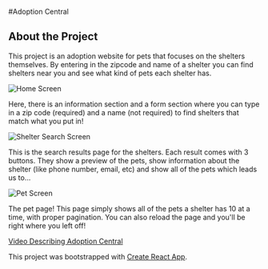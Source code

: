 #Adoption Central

## About the Project

This project is an adoption website for pets that focuses on the shelters themselves. By entering in the zipcode and name of a shelter you can find shelters near you and see what kind of pets each shelter has.

![Home Screen](https://i.imgur.com/Oc1UIrO.png)

Here, there is an information section and a form section where you can type in a zip code (required) and a name (not required) to find shelters that match what you put in!

![Shelter Search Screen](https://i.imgur.com/vdapCZp.png)

This is the search results page for the shelters. Each result comes with 3 buttons. They show a preview of the pets, show information about the shelter (like phone number, email, etc) and show all of the pets which leads us to...

![Pet Screen](https://i.imgur.com/ifsvCLx.png)

The pet page! This page simply shows all of the pets a shelter has 10 at a time, with proper pagination. You can also reload the page and you'll be right where you left off!

[Video Describing Adoption Central ](https://youtu.be/XIYiT3SW8CI)

This project was bootstrapped with [Create React App](https://github.com/facebook/create-react-app).
